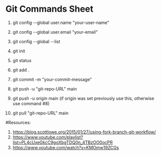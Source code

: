 # Git Commands Sheet

1. git config --global user.name "your-user-name"
2. git config --global user.email "your-email"
3. git config --global --list 

4. git init
5. git status 
6. git add . 
7. git commit -m "your-commit-message"
8. git push -u "git-repo-URL" main
9. git push -u origin main (if origin was set previously use this, otherwise use command #8)

10. git pull "git-repo-URL" main







#Resources:
1. https://blog.scottlowe.org/2015/01/27/using-fork-branch-git-workflow/
2. https://www.youtube.com/playlist?list=PL4cUxeGkcC9goXbgTDQ0n_4TBzOO0ocPR
3. https://www.youtube.com/watch?v=KMOmw19ZCGs
